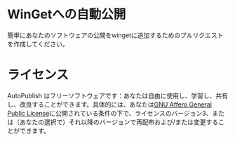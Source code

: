 # WinGetへの自動公開

簡単にあなたのソフトウェアの公開をwingetに追加するためのプルリクエストを作成してください。

# ライセンス

AutoPublish はフリーソフトウェアです：あなたは自由に使用し、学習し、共有し、改良することができます。具体的には、あなたは[GNU Affero General Public License](http://www.gnu.org/licenses/gpl-3.0.en.html)に公開されている条件の下で、ライセンスのバージョン3、または（あなたの選択で）それ以降のバージョンで再配布および/または変更することができます。
